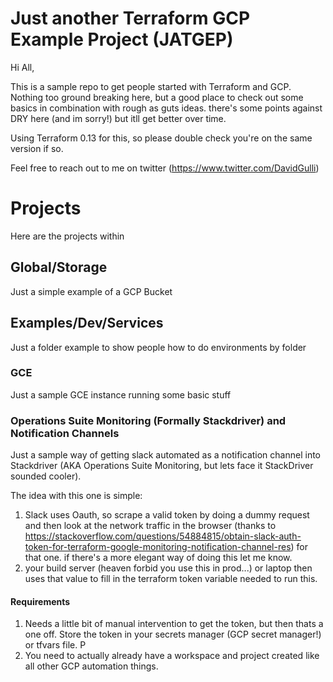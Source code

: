 # Just another Terraform GCP Example Project (JATGEP)
Hi All, 

This is a sample repo to get people started with Terraform and GCP. Nothing too ground breaking here, but a good place to check out some basics in combination with rough as guts ideas. there's some points against DRY here (and im sorry!) but itll get better over time. 

Using Terraform 0.13 for this, so please double check you're on the same version if so.

Feel free to reach out to me on twitter (https://www.twitter.com/DavidGulli)

# Projects
Here are the projects within
## Global/Storage
Just a simple example of a GCP Bucket

## Examples/Dev/Services
Just a folder example to show people how to do environments by folder
### GCE
Just a sample GCE instance running some basic stuff
### Operations Suite Monitoring (Formally Stackdriver) and Notification Channels
Just a sample way of getting slack automated as a notification channel into Stackdriver (AKA Operations Suite Monitoring, but lets face it StackDriver sounded cooler). 

The idea with this one is simple: 
1. Slack uses Oauth, so scrape a valid token by doing a dummy request and then look at the network traffic in the browser (thanks to https://stackoverflow.com/questions/54884815/obtain-slack-auth-token-for-terraform-google-monitoring-notification-channel-res) for that one. if there's a more elegant way of doing this let me know. 
2. your build server (heaven forbid you use this in prod...) or laptop then uses that value to fill in the terraform token variable needed to run this.
#### Requirements
1. Needs a little bit of manual intervention to get the token, but then thats a one off. Store the token in your secrets manager (GCP secret manager!) or tfvars file. P
2. You need to actually already have a workspace and project created like all other GCP automation things.
